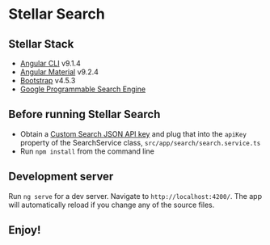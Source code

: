 # Stellar Search

## Stellar Stack

- [Angular CLI](https://github.com/angular/angular-cli) v9.1.4
- [Angular Material](https://material.angular.io/) v9.2.4
- [Bootstrap](https://getbootstrap.com/docs/4.5) v4.5.3
- [Google Programmable Search Engine](https://developers.google.com/custom-search)

## Before running Stellar Search

- Obtain a [Custom Search JSON API key](https://developers.google.com/custom-search/v1/overview#api_key) and plug that into the `apiKey` property of the SearchService class, `src/app/search/search.service.ts`
- Run `npm install` from the command line

## Development server

Run `ng serve` for a dev server. Navigate to `http://localhost:4200/`. The app will automatically reload if you change any of the source files.

## Enjoy!
